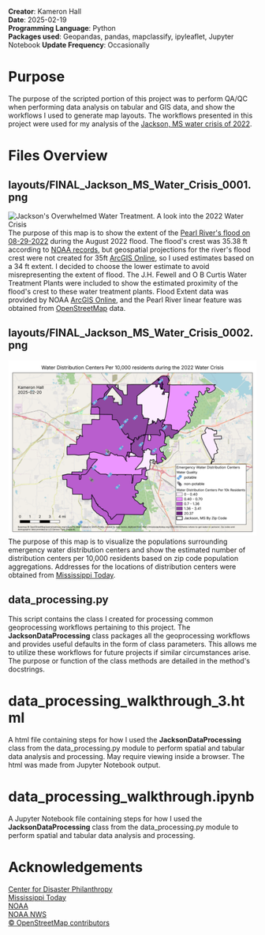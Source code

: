 **Creator**: Kameron Hall\
**Date**: 2025-02-19\
**Programming Language**: Python\
**Packages used**: Geopandas, pandas, mapclassify, ipyleaflet, Jupyter Notebook
**Update Frequency**: Occasionally

# Purpose
The purpose of the scripted portion of this project was to perform QA/QC when performing data analysis on tabular and GIS data, and show the workflows I used to generate map layouts. The workflows presented in this project were used for my analysis of the [Jackson, MS water crisis of 2022](https://disasterphilanthropy.org/disasters/jackson-mississippi-water-crisis/).
# Files Overview

## layouts/FINAL_Jackson_MS_Water_Crisis_0001.png
![Jackson's Overwhelmed Water Treatment. A look into the 2022 Water Crisis](layouts/FINAL_Jackson_MS_Water_Crisis_0001.png)
The purpose of this map is to show the extent of the [Pearl River's flood on 08-29-2022](https://water.noaa.gov/gauges/jacm6) during the August 2022 flood. The flood's crest was 35.38 ft according to [NOAA records](https://water.noaa.gov/gauges/jacm6), but geospatial projections for the river's flood crest were not created for 35ft [ArcGIS Online](https://www.arcgis.com/home/item.html?id=204873fab8434a34896bb7a35543d8e2), so I used estimates based on a 34 ft extent. I decided to choose the lower estimate to avoid misrepresenting the extent of flood. The J.H. Fewell and O B Curtis Water Treatment Plants were included to show the estimated proximity of the flood's crest to these water treatment plants. Flood Extent data was provided by NOAA [ArcGIS Online](https://www.arcgis.com/home/item.html?id=204873fab8434a34896bb7a35543d8e2), and the Pearl River linear feature was obtained from [OpenStreetMap](https://www.openstreetmap.org) data.

## layouts/FINAL_Jackson_MS_Water_Crisis_0002.png
![Water Distribution Centers Per 10,000 residents during the 2022 Water Crisis](layouts/FINAL_Jackson_MS_Water_Crisis_0002.png)
The purpose of this map is to visualize the populations surrounding emergency water distribution centers and show the estimated number of distribution centers per 10,000 residents based on zip code population aggregations. Addresses for the locations of distribution centers were obtained from [Mississippi Today](https://mississippitoday.org/2022/08/30/heres-where-to-get-water-in-jackson/).

## data_processing.py
This script contains the class I created for processing common geoprocessing workflows pertaining to this project. The **JacksonDataProcessing** class packages all the geoprocessing workflows and provides useful defaults in the form of class parameters. This allows me to utilize these workflows for future projects if similar circumstances arise. The purpose or function of the class methods are detailed in the method's docstrings.

# data_processing_walkthrough_3.html
A html file containing steps for how I used the **JacksonDataProcessing** class from the data_processing.py module to perform spatial and tabular data analysis and processing. May require viewing inside a browser. The html was made from Jupyter Notebook output.
# data_processing_walkthrough.ipynb
A Jupyter Notebook file containing steps for how I used the **JacksonDataProcessing** class from the data_processing.py module to perform spatial and tabular data analysis and processing.
# Acknowledgements
[Center for Disaster Philanthropy](https://disasterphilanthropy.org/about/)\
[Mississippi Today](https://mississippitoday.org/about-us/)\
[NOAA](https://www.noaa.gov/about-our-agency)\
[NOAA NWS](https://www.weather.gov/about/)\
[© OpenStreetMap contributors](https://www.openstreetmap.org/copyright)


